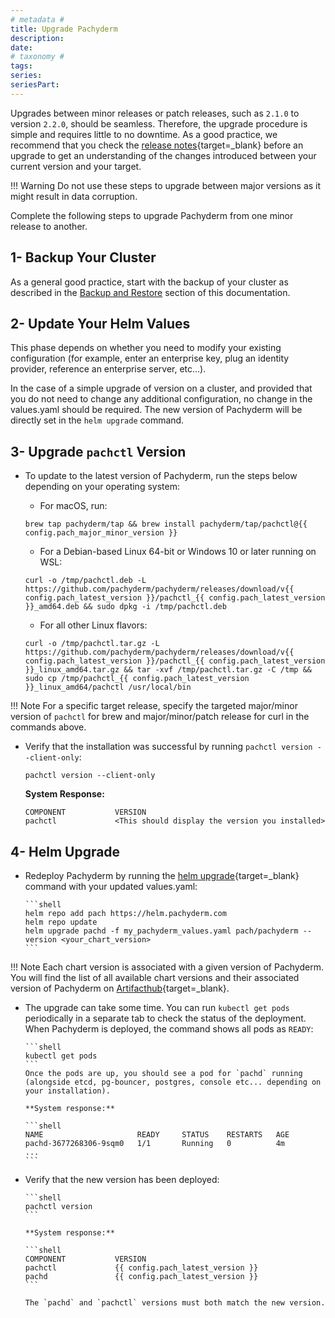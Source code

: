```yaml
---
# metadata # 
title: Upgrade Pachyderm
description: 
date: 
# taxonomy #
tags: 
series:
seriesPart:
---
```


Upgrades between minor releases or patch releases, such as `2.1.0` to version `2.2.0`,
should be seamless.
Therefore, the upgrade procedure is simple and requires little to no downtime.
As a good practice, we recommend that you check the [release notes](https://github.com/pachyderm/pachyderm/blob/master/CHANGELOG.md){target=_blank} before an upgrade to get an understanding of the changes introduced between your current version and your target. 

!!! Warning 
       Do not use these steps to upgrade between major versions as it might result in data corruption.

Complete the following steps to upgrade Pachyderm from one minor release to another.
## 1- Backup Your Cluster

As a general good practice, start with the backup of your cluster as described in the [Backup and Restore](../backup-restore/)
section of this documentation.

## 2- Update Your Helm Values

This phase depends on whether you need to modify your existing configuration (for example, enter an enterprise key, plug an identity provider, reference an enterprise server, etc...).

In the case of a simple upgrade of version on a cluster, and provided that you do not need to change any additional configuration, no change in the values.yaml should be required. The new version of Pachyderm will be directly set in the `helm upgrade` command.

## 3- Upgrade `pachctl` Version
 
 - To update to the latest version of Pachyderm, run the steps below depending on your operating system:
  
      * For macOS, run:  
  
      ```shell  
      brew tap pachyderm/tap && brew install pachyderm/tap/pachctl@{{ config.pach_major_minor_version }}  
      ```  
  
      * For a Debian-based Linux 64-bit or Windows 10 or later running on  
      WSL:  
  
      ```shell  
      curl -o /tmp/pachctl.deb -L https://github.com/pachyderm/pachyderm/releases/download/v{{ config.pach_latest_version }}/pachctl_{{ config.pach_latest_version }}_amd64.deb && sudo dpkg -i /tmp/pachctl.deb  
      ```  
  
      * For all other Linux flavors:  
  
      ```shell  
      curl -o /tmp/pachctl.tar.gz -L https://github.com/pachyderm/pachyderm/releases/download/v{{ config.pach_latest_version }}/pachctl_{{ config.pach_latest_version }}_linux_amd64.tar.gz && tar -xvf /tmp/pachctl.tar.gz -C /tmp && sudo cp /tmp/pachctl_{{ config.pach_latest_version }}_linux_amd64/pachctl /usr/local/bin  
      ```  

!!! Note
      For a specific target release, specify the targeted major/minor version of `pachctl` for brew and major/minor/patch release for curl in the commands above.


 - Verify that the installation was successful by running `pachctl version --client-only`:  
  
      ```shell  
      pachctl version --client-only  
      ```  
  
      **System Response:**  
  
      ```shell  
      COMPONENT           VERSION  
      pachctl             <This should display the version you installed>  
      ```  

## 4- Helm Upgrade

- Redeploy Pachyderm by running the [helm upgrade](https://helm.sh/docs/helm/helm_upgrade/){target=_blank} command with your updated values.yaml:

      ```shell
      helm repo add pach https://helm.pachyderm.com
      helm repo update
      helm upgrade pachd -f my_pachyderm_values.yaml pach/pachyderm --version <your_chart_version>
      ```

!!! Note 
      Each chart version is associated with a given version of Pachyderm. You will find the list of all available chart versions and their associated version of Pachyderm on [Artifacthub](https://artifacthub.io/packages/helm/pachyderm/pachyderm){target=_blank}.

- The upgrade can take some time. You can run `kubectl get pods` periodically in a separate tab to check the status of the deployment. When Pachyderm is deployed, the command shows all pods as `READY`:

      ```shell
      kubectl get pods
      ```
      Once the pods are up, you should see a pod for `pachd` running 
      (alongside etcd, pg-bouncer, postgres, console etc... depending on your installation). 

      **System response:**

      ```shell
      NAME                     READY     STATUS    RESTARTS   AGE
      pachd-3677268306-9sqm0   1/1       Running   0          4m
      ...
      ```

- Verify that the new version has been deployed:

      ```shell
      pachctl version
      ```

      **System response:**

      ```shell
      COMPONENT           VERSION
      pachctl             {{ config.pach_latest_version }}
      pachd               {{ config.pach_latest_version }}
      ```

      The `pachd` and `pachctl` versions must both match the new version.

